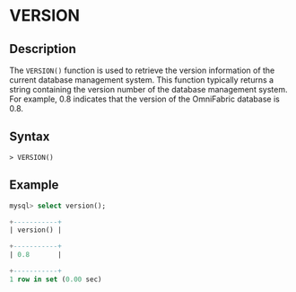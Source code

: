 # **VERSION**

## **Description**

The `VERSION()` function is used to retrieve the version information of the current database management system. This function typically returns a string containing the version number of the database management system. For example, 0.8 indicates that the version of the OmniFabric database is 0.8.

## **Syntax**

```
> VERSION()
```

## **Example**

```sql
mysql> select version();

+-----------+
| version() |

+-----------+
| 0.8       |

+-----------+
1 row in set (0.00 sec)
```
